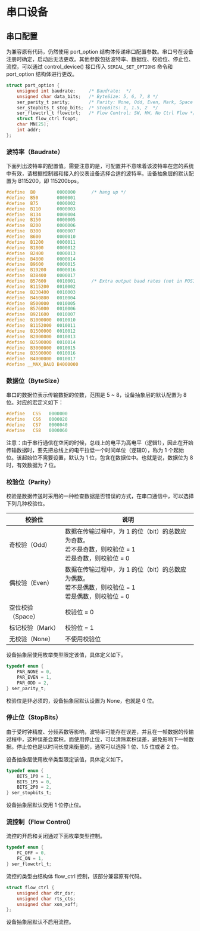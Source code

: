 # 串口设备



## 串口配置

为兼容原有代码，仍然使用 port_option 结构体传递串口配置参数。串口号在设备注册时确定，启动后无法更改。其他参数包括波特率、数据位、校验位、停止位、流控，可以通过 control_device() 接口传入 `SERIAL_SET_OPTIONS` 命令和 port_option 结构体进行更改。

```c
struct port_option {
    unsigned int baudrate;     /* Baudrate:  */
    unsigned char data_bits;   /* ByteSize: 5, 6, 7, 8 */
    ser_parity_t parity;       /* Parity: None, Odd, Even, Mark, Space */
    ser_stopbits_t stop_bits;  /* StopBits: 1, 1.5, 2  */
    ser_flowctrl_t flowctrl;   /* Flow Control: SW, HW, No Ctrl Flow */
    struct flow_ctrl fcopt;
	char MN[25];
	int addr;
};
```

### 波特率（Baudrate）

下面列出波特率的配置值。需要注意的是，可配置并不意味着该波特率在您的系统中有效，请根据控制器和接入的仪表设备选择合适的波特率。设备抽象层的默认配置为 B115200，即 115200bps。

```c
#define  B0        0000000      /* hang up */
#define  B50       0000001
#define  B75       0000002
#define  B110      0000003
#define  B134      0000004
#define  B150      0000005
#define  B200      0000006
#define  B300      0000007
#define  B600      0000010
#define  B1200     0000011
#define  B1800     0000012
#define  B2400     0000013
#define  B4800     0000014
#define  B9600     0000015
#define  B19200    0000016
#define  B38400    0000017
#define  B57600    0010001      /* Extra output baud rates (not in POSIX) */
#define  B115200   0010002
#define  B230400   0010003
#define  B460800   0010004
#define  B500000   0010005
#define  B576000   0010006
#define  B921600   0010007
#define  B1000000  0010010
#define  B1152000  0010011
#define  B1500000  0010012
#define  B2000000  0010013
#define  B2500000  0010014
#define  B3000000  0010015
#define  B3500000  0010016
#define  B4000000  0010017
#define __MAX_BAUD B4000000
```

### 数据位（ByteSize）

串口的数据位表示传输数据的位数，范围是 5 ~ 8，设备抽象层的默认配置为 8 位。对应的宏定义如下：

```c
#define   CS5   0000000
#define   CS6   0000020
#define   CS7   0000040
#define   CS8   0000060
```

注意：由于串行通信在空闲的时候，总线上的电平为高电平（逻辑1），因此在开始传输数据时，要先把总线上的电平拉低一个时间单位（逻辑0），称为 1 个起始位。该起始位不需要设置，默认为 1 位，包含在数据位中。也就是说，数据位为 8 时，有效数据为 7 位。

### 校验位（Parity）

校验是数据传送时采用的一种检查数据是否错误的方式，在串口通信中，可以选择下列几种校验位。

| 校验位            | 说明                                                         |
| ----------------- | ------------------------------------------------------------ |
| 奇校验（Odd）     | 数据在传输过程中，为 1 的位（bit）的总数应为奇数。<br/>若不是奇数，则校验位 = 1<br/>若是奇数，则校验位 = 0 |
| 偶校验（Even）    | 数据在传输过程中，为 1 的位（bit）的总数应为偶数。<br/>若不是偶数，则校验位 = 1<br/>若是偶数，则校验位 = 0 |
| 空位校验（Space） | 校验位 = 0                                                   |
| 标记校验（Mark）  | 校验位 = 1                                                   |
| 无校验（None）    | 不使用校验位                                                 |

设备抽象层使用枚举类型限定该值，具体定义如下。

```c
typedef enum {
    PAR_NONE = 0,
    PAR_EVEN = 1,
    PAR_ODD = 2,
} ser_parity_t;
```

校验位是非必须的，设备抽象层默认设置为 None，也就是 0 位。

### 停止位（StopBits）

由于受时钟精度、分频系数等影响，波特率可能存在误差，并且在一帧数据的传输过程中，这种误差会累积。而使用停止位，可以清除累积误差，避免影响下一帧数据。停止位也是以时间长度来衡量的，通常可以选择 1 位、1.5 位或者 2 位。

设备抽象层使用枚举类型限定该值，具体定义如下。

```c
typedef enum {
    BITS_1P0 = 1,
    BITS_1P5 = 0,
    BITS_2P0 = 2,
} ser_stopbits_t;
```

设备抽象层默认使用 1 位停止位。

### 流控制（Flow Control）

流控的开启和关闭通过下面枚举类型控制。

```c
typedef enum {
    FC_OFF = 0,
    FC_ON = 1,
} ser_flowctrl_t;
```

流控的类型由结构体 flow_ctrl 控制，该部分兼容原有代码。

```c
struct flow_ctrl {
    unsigned char dtr_dsr;
    unsigned char rts_cts;
    unsigned char xon_xoff;
};
```

设备抽象层默认不启用流控。